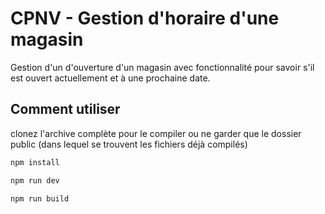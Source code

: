 # CPNV - Gestion d'horaire d'une magasin
Gestion d'un d'ouverture d'un magasin avec fonctionnalité pour savoir s'il est ouvert actuellement et à une prochaine date.


## Comment utiliser

clonez l'archive complète pour le compiler ou ne garder que le dossier public (dans lequel se trouvent les fichiers déjà compilés)

```bash
npm install

npm run dev 

npm run build
